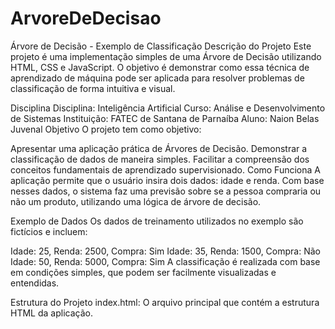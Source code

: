 # ArvoreDeDecisao
Árvore de Decisão - Exemplo de Classificação
Descrição do Projeto
Este projeto é uma implementação simples de uma Árvore de Decisão utilizando HTML, CSS e JavaScript. O objetivo é demonstrar como essa técnica de aprendizado de máquina pode ser aplicada para resolver problemas de classificação de forma intuitiva e visual.

Disciplina
Disciplina: Inteligência Artificial
Curso: Análise e Desenvolvimento de Sistemas
Instituição: FATEC de Santana de Parnaíba
Aluno: Naion Belas Juvenal
Objetivo
O projeto tem como objetivo:

Apresentar uma aplicação prática de Árvores de Decisão.
Demonstrar a classificação de dados de maneira simples.
Facilitar a compreensão dos conceitos fundamentais de aprendizado supervisionado.
Como Funciona
A aplicação permite que o usuário insira dois dados: idade e renda. Com base nesses dados, o sistema faz uma previsão sobre se a pessoa compraria ou não um produto, utilizando uma lógica de árvore de decisão.

Exemplo de Dados
Os dados de treinamento utilizados no exemplo são fictícios e incluem:

Idade: 25, Renda: 2500, Compra: Sim
Idade: 35, Renda: 1500, Compra: Não
Idade: 50, Renda: 5000, Compra: Sim
A classificação é realizada com base em condições simples, que podem ser facilmente visualizadas e entendidas.

Estrutura do Projeto
index.html: O arquivo principal que contém a estrutura HTML da aplicação.
<style>: Estilos CSS básicos para melhorar a apresentação da página.
<script>: Lógica em JavaScript que implementa a árvore de decisão e a interação com o usuário.
Como Executar o Projeto
Clone este repositório para sua máquina local:

bash
Copiar código
git clone https://github.com/seu-usuario/nome-do-repositorio.git
Abra o arquivo index.html em um navegador web de sua escolha.

Projeto no Pages do github: https://naionbelas.github.io/ArvoreDeDecisao/

Insira valores para idade e renda, e clique em "Classificar" para ver a previsão.

Conclusão
Este projeto é um exemplo introdutório de como as Árvores de Decisão funcionam e como podem ser aplicadas para a classificação de dados. É uma ferramenta pedagógica que facilita a compreensão de conceitos de aprendizado de máquina de forma prática e interativa.

Licença
Este projeto é de uso educacional e pode ser modificado e redistribuído conforme necessário para fins de aprendizado. Não se esqueça de dar os devidos créditos ao autor.

Contato
Para dúvidas ou sugestões, entre em contato:

E-mail: naionbelas@gmail.com

Agradecimentos
Agradeço ao sistema de inteligência artificial ChatGPT (https://chat.openai.com/) pelo apoio na implementação e no desenvolvimento do projeto.

